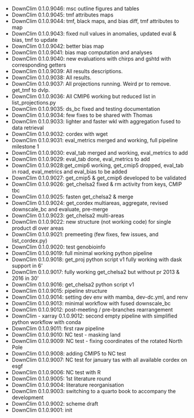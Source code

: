 -   DownClim 0.1.0.9046: msc outline figures and tables
-   DownClim 0.1.0.9045: tmf attributes maps
-   DownClim 0.1.0.9044: tmf, black maps, and bias diff, tmf attributes to map
-   DownClim 0.1.0.9043: fixed null values in anomalies, updated eval & bias, tmf to update
-   DownClim 0.1.0.9042: better bias map
-   DownClim 0.1.0.9041: bias map computation and analyses
-   DownClim 0.1.0.9040: new evaluations with chirps and gshtd with corresponding getters
-   DownClim 0.1.0.9039: All results descriptions.
-   DownClim 0.1.0.9038: All results.
-   DownClim 0.1.0.9037: All projections running. Weird pr to remove. get_tmf to dvlp.
-   DownClim 0.1.0.9036: All CMIP6 working but reduced list in list_projections.py
-   DownClim 0.1.0.9035: ds_bc fixed and testing documentation
-   DownClim 0.1.0.9034: few fixes to be shared with Thomas
-   DownClim 0.1.0.9033: lighter and faster wkl with aggregation fused to data retrieval
-   DownClim 0.1.0.9032: cordex with wget
-   DownClim 0.1.0.9031: eval_metrics merged and working, full pipeline milestone 1
-   DownClim 0.1.0.9030: eval_tab merged and working, eval_metrics to add
-   DownClim 0.1.0.9029: eval_tab done, eval_metrics to add
-   DownClim 0.1.0.9028:get_cmip6 working, get_cmip5 dropped, eval_tab in road, eval_metrics and eval_bias to be added
-   DownClim 0.1.0.9027: get_cmip5 & get_cmip6 developed to be validated
-   DownClim 0.1.0.9026: get_chelsa2 fixed & rm activity from keys, CMIP tbc
-   DownClim 0.1.0.9025: fasten get_chelsa2 & merge
-   DownClim 0.1.0.9024: get_cordex multiareas, aggregate, revised downscale_bc and evaluate, pre-merge
-   DownClim 0.1.0.9023: get_chelsa2 multi-areas
-   DownClim 0.1.0.9022: new structure (not working code) for single product dl over areas
-   DownClim 0.1.0.9021: premeeting (few fixes, few issues, and list_cordex.py)
-   DownClim 0.1.0.9020: test genobioinfo
-   DownClim 0.1.0.9019: full minimal working python pipeline
-   DownClim 0.1.0.9018: get_proj python script v1 fully working with dask support in 6'
-   DownClim 0.1.0.9017: fully working get_chelsa2 but without pr 2013 & 2016 in 30'
-   DownClim 0.1.0.9016: get_chelsa2 python script v1
-   DownClim 0.1.0.9015: pipeline structure
-   DownClim 0.1.0.9014: setting dev env with mamba, dev-dc.yml, and renv
-   DownClim 0.1.0.9013: minimal workflow with fused downscale_bc
-   DownClim 0.1.0.9012: post-meeting / pre-branches rearrangement
-   DownClim - xarray 0.1.0.9012: second empty pipeline with simplified python workflow with conda
-   DownClim 0.1.0.9011: first raw pipeline
-   DownClim 0.1.0.9010: NC test - masking land
-   DownClim 0.1.0.9009: NC test - fixing coordinates of the rotated North Pole
-   DownClim 0.1.0.9008: adding CMIP5 to NC test
-   DownClim 0.1.0.9007: NC test for january tas with all available cordex on esgf
-   DownClim 0.1.0.9006: NC test with R
-   DownClim 0.1.0.9005: 1st literature round
-   DownClim 0.1.0.9004: literature reorganisation
-   DownClim 0.1.0.9003: switching to a quarto book to accompany the development
-   DownClim 0.1.0.9002: scheme draft
-   DownClim 0.1.0.9001: init
